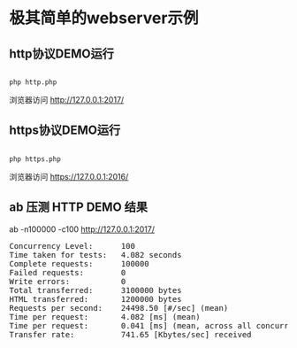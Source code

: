 极其简单的webserver示例
======

## http协议DEMO运行
<code>
php http.php
</code>

浏览器访问 http://127.0.0.1:2017/

## https协议DEMO运行
<code>
php https.php
</code>

浏览器访问 https://127.0.0.1:2016/


## ab 压测 HTTP DEMO 结果
ab -n100000  -c100 http://127.0.0.1:2017/

<pre>
Concurrency Level:      100
Time taken for tests:   4.082 seconds
Complete requests:      100000
Failed requests:        0
Write errors:           0
Total transferred:      3100000 bytes
HTML transferred:       1200000 bytes
Requests per second:    24498.50 [#/sec] (mean)
Time per request:       4.082 [ms] (mean)
Time per request:       0.041 [ms] (mean, across all concurrent requests)
Transfer rate:          741.65 [Kbytes/sec] received
</pre>

